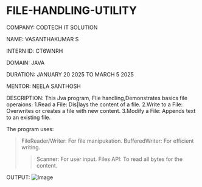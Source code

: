 # FILE-HANDLING-UTILITY
COMPANY: CODTECH IT SOLUTION   

NAME: VASANTHAKUMAR S

INTERN ID: CT6WNRH

DOMAIN: JAVA

DURATION: JANUARY 20 2025 TO MARCH 5 2025

MENTOR: NEELA SANTHOSH

DESCRIPTION: This Jva program, Flie handling,Demonstrates basics file operaions:
1.Read a File: Dis[lays the content of a file.
2.Write to a File: Overwrites or creates a file with new content.
3.Modify a File: Appends text to an existing file.
    
The program uses:
>FileReader/Writer: For file manipukation.
>BufferedWriter: For efficient writing.
> >Scanner: For user input.
>Files API: To read all bytes for the content.        

OUTPUT:
![Image](https://github.com/user-attachments/assets/17e887b8-2574-4e2c-8ad0-2fcff4bec65a)
    
  
    
    
